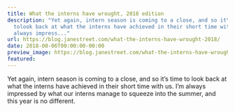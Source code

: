 ```yaml
---
title: What the interns have wrought, 2018 edition
description: "Yet again, intern season is coming to a close, and so it\u2019s time
  tolook back at what the interns have achieved in their short time withus.  I\u2019m
  always impress..."
url: https://blog.janestreet.com/what-the-interns-have-wrought-2018/
date: 2018-08-06T00:00:00-00:00
preview_image: https://blog.janestreet.com/what-the-interns-have-wrought-2018/smelting.jpg
featured:
---
```


<p>Yet again, intern season is coming to a close, and so it’s time to
look back at what the interns have achieved in their short time with
us.  I’m always impressed by what our interns manage to squeeze into
the summer, and this year is no different.</p>
